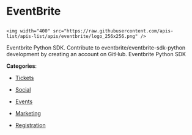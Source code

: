 # EventBrite<p align="center">
    <img width="400" src="https://raw.githubusercontent.com/apis-list/apis-list/apis/eventbrite/logo_256x256.png" />
</p>

Eventbrite Python SDK. Contribute to eventbrite/eventbrite-sdk-python development by creating an account on GitHub.  Eventbrite Python SDK

**Categories**:

- [Tickets](https://github/apis-list/apis-list#tickets)

- [Social](https://github/apis-list/apis-list#social)

- [Events](https://github/apis-list/apis-list#events)

- [Marketing](https://github/apis-list/apis-list#marketing)

- [Registration](https://github/apis-list/apis-list#registration)






